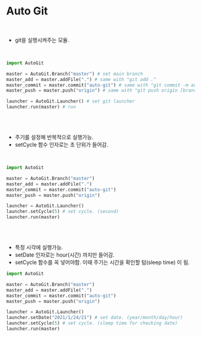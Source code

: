<h1>Auto Git</h1>

<br/>

- git을 실행시켜주는 모듈.

<br/>

```python
import AutoGit

master = AutoGit.Branch("master") # set main branch
master_add = master.addFile(".") # same with "git add ."
master_commit = master.commit("auto-git") # same with "git commit -m auto-git"
master_push = master.push("origin") # same with "git push origin [branch]"

launcher = AutoGit.Launcher() # set git launcher
launcher.run(master) # run
```

<br/>
<br/>

- 주기를 설정해 반복적으로 실행가능.
- setCycle 함수 인자로는 초 단위가 들어감.

<br/>

```python
import AutoGit

master = AutoGit.Branch("master")
master_add = master.addFile(".")
master_commit = master.commit("auto-git")
master_push = master.push("origin")

launcher = AutoGit.Launcher()
launcher.setCycle(5) # set cycle. (second)
launcher.run(master)
```

<br/>
<br/>

- 특정 시각에 실행가능.
- setDate 인자로는 hour(시간) 까지만 들어감.
- setCycle 함수를 꼭 넣어야함. 이때 주기는 시간을 확인할 텀(sleep time) 이 됨.

```python
import AutoGit

master = AutoGit.Branch("master")
master_add = master.addFile(".")
master_commit = master.commit("auto-git")
master_push = master.push("origin")

launcher = AutoGit.Launcher()
launcher.setDate("2021/1/24/21") # set date. (year/month/day/hour)
launcher.setCycle(5) # set cycle. (sleep time for checking date)
launcher.run(master)
```
